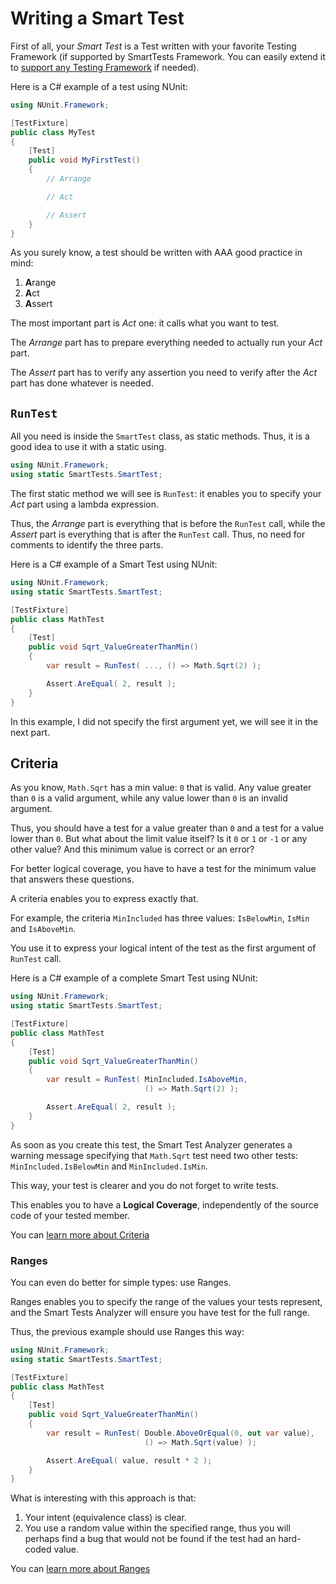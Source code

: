 # Writing a Smart Test

First of all, your *Smart Test* is a Test written with your favorite Testing Framework (if supported by SmartTests Framework. You can easily extend it to [support any Testing Framework](TestingFrameworks/readme.md) if needed).

Here is a C# example of a test using NUnit:

```C#
using NUnit.Framework;

[TestFixture]
public class MyTest
{
    [Test]
    public void MyFirstTest()
    {
        // Arrange

        // Act

        // Assert
    }
}
```

As you surely know, a test should be written with AAA good practice in mind:

1. **A**range
1. **A**ct
1. **A**ssert

The most important part is *Act* one: it calls what you want to test.

The *Arrange* part has to prepare everything needed to actually run your *Act* part.

The *Assert* part has to verify any assertion you need to verify after the *Act* part has done whatever is needed.

## `RunTest`

All you need is inside the `SmartTest` class, as static methods. Thus, it is a good idea to use it with a static using.

```C#
using NUnit.Framework;
using static SmartTests.SmartTest;
```

The first static method we will see is `RunTest`: it enables you to specify your *Act* part using a lambda expression.

Thus, the *Arrange* part is everything that is before the `RunTest` call, while the *Assert* part is everything that is after the `RunTest` call.
Thus, no need for comments to identify the three parts.

Here is a C# example of a Smart Test using NUnit:

```C#
using NUnit.Framework;
using static SmartTests.SmartTest;

[TestFixture]
public class MathTest
{
    [Test]
    public void Sqrt_ValueGreaterThanMin()
    {
        var result = RunTest( ..., () => Math.Sqrt(2) );

        Assert.AreEqual( 2, result );
    }
}
```

In this example, I did not specify the first argument yet, we will see it in the next part.

## Criteria

As you know, `Math.Sqrt` has a min value: `0` that is valid.
Any value greater than `0` is a valid argument, while any value lower than `0` is an invalid argument.

Thus, you should have a test for a value greater than `0` and a test for a value lower than `0`. But what about the limit value itself? Is it `0` or `1` or `-1` or any other value?
And this minimum value is correct or an error?

For better logical coverage, you have to have a test for the minimum value that answers these questions.

A criteria enables you to express exactly that.

For example, the criteria `MinIncluded` has three values: `IsBelowMin`, `IsMin` and `IsAboveMin`.

You use it to express your logical intent of the test as the first argument of `RunTest` call.

Here is a C# example of a complete Smart Test using NUnit:

```C#
using NUnit.Framework;
using static SmartTests.SmartTest;

[TestFixture]
public class MathTest
{
    [Test]
    public void Sqrt_ValueGreaterThanMin()
    {
        var result = RunTest( MinIncluded.IsAboveMin,
                              () => Math.Sqrt(2) );

        Assert.AreEqual( 2, result );
    }
}
```

As soon as you create this test, the Smart Test Analyzer generates a warning message specifying that `Math.Sqrt` test need two other tests: `MinIncluded.IsBelowMin` and `MinIncluded.IsMin`.

This way, your test is clearer and you do not forget to write tests.

This enables you to have a **Logical Coverage**, independently of the source code of your tested member.

You can [learn more about Criteria](doc/Criteria/readme.md)

### Ranges

You can even do better for simple types: use Ranges.

Ranges enables you to specify the range of the values your tests represent, and the Smart Tests Analyzer will ensure you have test for the full range.

Thus, the previous example should use Ranges this way:

```C#
using NUnit.Framework;
using static SmartTests.SmartTest;

[TestFixture]
public class MathTest
{
    [Test]
    public void Sqrt_ValueGreaterThanMin()
    {
        var result = RunTest( Double.AboveOrEqual(0, out var value),
                              () => Math.Sqrt(value) );

        Assert.AreEqual( value, result * 2 );
    }
}
```

What is interesting with this approach is that:

1. Your intent (equivalence class) is clear.
2. You use a random value within the specified range, thus you will perhaps find a bug that would not be found if the test had an hard-coded value.

You can [learn more about Ranges](doc/Criteria/ranges.md)